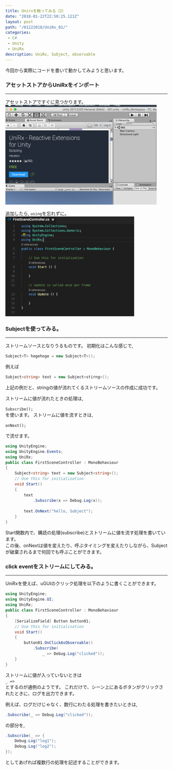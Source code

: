 ```yaml
---
title: Unirxを触ってみる（2）
date: "2018-01-22T22:50:25.121Z"
layout: post
path: "/01222018/UniRx_02/"
categories:
 - C# 
 - Unity
 - UniRx
description: UniRx, Subject, observable
---
```

今回から実際にコードを書いて動かしてみようと思います。
<!--more-->
### アセットストアからUniRxをインポート
---
アセットストアですぐに見つかります。 
<img height="310" src="./assetStore.png" alt="importingAsset">
    
追加したら, ``using``を忘れずに。
<img height="310" src="./using.png" alt="importingAsset">

### Subjectを使ってみる。
---
ストリームソースとなりうるものです。
初期化はこんな感じで,
```csharp
Subject<T> hogehoge = new Subject<T>();
```

例えば    
```csharp
Subject<string> text = new Subject<stirng>();
```
上記の例だと、stringの値が流れてくるストリームソースの作成に成功です。
        

ストリームに値が流れたときの処理は,
    
``
Subscribe();
``    
を使います。
ストリームに値を流すときは,
    
``
onNext();
``
    
で流せます。
```csharp
using UnityEngine;
using UnityEngine.Events;
using UniRx;
public class FirstSceneController : MonoBehaviour
{
    Subject<string> text = new Subject<string>();
    // Use this for initialization
    void Start()
    {
        text
            .Subscribe(x => Debug.Log(x));

        text.OnNext("hello, Subject");
    }
}
```
Start関数内で、購読の処理(subscribe)とストリームに値を流す処理を書いています。    
この後、onNextは値を変えたり、呼ぶタイミングを変えたりしながら、Subjectが破棄されるまで何回でも呼ぶことができます。

### click eventをストリームにしてみる。
---
UniRxを使えば、uGUIのクリック処理を以下のように書くことができます。
```csharp
using UnityEngine;
using UnityEngine.UI;
using UniRx;
public class FirstSceneController : MonoBehaviour
{
    [SerializeField] Button button01;
    // Use this for initialization
    void Start()
    {
        button01.OnClickAsObservable()
            .Subscribe(
                _ => Debug.Log("clicked"));
    }
}
```
ストリームに値が入っていないときは    
``_ => ``    
とするのが通例のようです。
これだけで、シーン上にあるボタンがクリックされたときに、ログを出力できます。
    
例えば、ログだけじゃなく、数行にわたる処理を書きたいときは,    
```csharp
.Subscribe(_ => Debug.Log("clicked"));
```    
の部分を,    
```csharp
.Subscribe(_ => {    
    Debug.Log("log1");    
    Debug.Log("log2");    
});
```    
としてあげれば複数行の処理を記述することができます。
